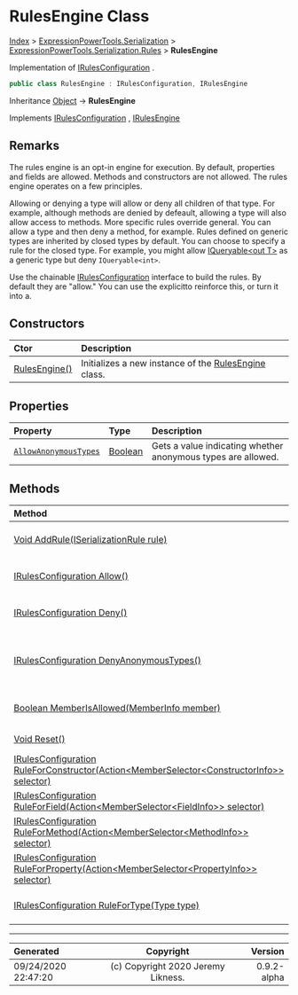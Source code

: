 ﻿# RulesEngine Class

[Index](../index.md) > [ExpressionPowerTools.Serialization](ExpressionPowerTools.Serialization.a.md) > [ExpressionPowerTools.Serialization.Rules](ExpressionPowerTools.Serialization.Rules.n.md) > **RulesEngine**

Implementation of [IRulesConfiguration](ExpressionPowerTools.Serialization.Signatures.IRulesConfiguration.i.md) .

```csharp
public class RulesEngine : IRulesConfiguration, IRulesEngine
```

Inheritance [Object](https://docs.microsoft.com/dotnet/api/system.object) → **RulesEngine**

Implements  [IRulesConfiguration](ExpressionPowerTools.Serialization.Signatures.IRulesConfiguration.i.md) ,  [IRulesEngine](ExpressionPowerTools.Serialization.Signatures.IRulesEngine.i.md) 

## Remarks

The rules engine is an opt-in engine for execution. By default, properties and fields are allowed.
            Methods and constructors are not allowed. The rules engine operates on a few principles.

Allowing or denying a type will allow or deny all children of that type. For example,
            although methods are denied by defeault, allowing a type will also allow access to methods.
            More specific rules override general. You can allow a type and then deny a method, for example.
            Rules defined on generic types are inherited by closed types by default. You can choose to specify
            a rule for the closed type. For example, you might allow [IQueryable&lt;out T>](https://docs.microsoft.com/dotnet/api/system.linq.iqueryable-1) as a generic
            type but deny `IQueryable<int>`.

Use the chainable [IRulesConfiguration](ExpressionPowerTools.Serialization.Signatures.IRulesConfiguration.i.md) interface to build the rules. By default
            they are "allow." You can use the explicitto reinforce this, or turn it into
            a.

## Constructors

| Ctor | Description |
| :-- | :-- |
| [RulesEngine()](ExpressionPowerTools.Serialization.Rules.RulesEngine.ctor.md#rulesengine) | Initializes a new instance of the [RulesEngine](ExpressionPowerTools.Serialization.Rules.RulesEngine.cs.md) class. |
## Properties

| Property | Type | Description |
| :-- | :-- | :-- |
| [`AllowAnonymousTypes`](ExpressionPowerTools.Serialization.Rules.RulesEngine.AllowAnonymousTypes.prop.md) | [Boolean](https://docs.microsoft.com/dotnet/api/system.boolean) | Gets a value indicating whether anonymous types are allowed. |

## Methods

| Method | Description |
| :-- | :-- |
| [Void AddRule(ISerializationRule rule)](ExpressionPowerTools.Serialization.Rules.RulesEngine.AddRule.m.md) | Adds a rule to the engine. |
| [IRulesConfiguration Allow()](ExpressionPowerTools.Serialization.Rules.RulesEngine.Allow.m.md) | Allow the rule in queue. |
| [IRulesConfiguration Deny()](ExpressionPowerTools.Serialization.Rules.RulesEngine.Deny.m.md) | Deny the rule in queue. |
| [IRulesConfiguration DenyAnonymousTypes()](ExpressionPowerTools.Serialization.Rules.RulesEngine.DenyAnonymousTypes.m.md) | Use this rule to disallow anonymous types. |
| [Boolean MemberIsAllowed(MemberInfo member)](ExpressionPowerTools.Serialization.Rules.RulesEngine.MemberIsAllowed.m.md) | Check if a member is allowed. |
| [Void Reset()](ExpressionPowerTools.Serialization.Rules.RulesEngine.Reset.m.md) | Clears the ruleset. |
| [IRulesConfiguration RuleForConstructor(Action&lt;MemberSelector&lt;ConstructorInfo>> selector)](ExpressionPowerTools.Serialization.Rules.RulesEngine.RuleForConstructor.m.md) | Sets up a constructor rule. |
| [IRulesConfiguration RuleForField(Action&lt;MemberSelector&lt;FieldInfo>> selector)](ExpressionPowerTools.Serialization.Rules.RulesEngine.RuleForField.m.md) | Sets up a field rule. |
| [IRulesConfiguration RuleForMethod(Action&lt;MemberSelector&lt;MethodInfo>> selector)](ExpressionPowerTools.Serialization.Rules.RulesEngine.RuleForMethod.m.md) | Sets up a method rule. |
| [IRulesConfiguration RuleForProperty(Action&lt;MemberSelector&lt;PropertyInfo>> selector)](ExpressionPowerTools.Serialization.Rules.RulesEngine.RuleForProperty.m.md) | Sets up a property rule. |
| [IRulesConfiguration RuleForType(Type type)](ExpressionPowerTools.Serialization.Rules.RulesEngine.RuleForType.m.md) | Adds the rules for a type. |

---

| Generated | Copyright | Version |
| :-- | :-: | --: |
| 09/24/2020 22:47:20 | (c) Copyright 2020 Jeremy Likness. | 0.9.2-alpha |

